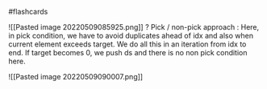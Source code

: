 #flashcards 

![[Pasted image 20220509085925.png]]
?
Pick / non-pick approach : Here, in pick condition, we have to avoid duplicates ahead of idx and also when current element exceeds target. We do all this in an iteration from idx to end. If target becomes 0, we push ds and there is no non pick condition here.

![[Pasted image 20220509090007.png]]
